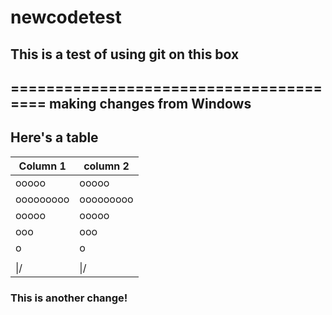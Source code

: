 # newcodetest
## This is a test of using git on this box
=======================================
making changes from Windows
---------------
## Here's a table
|Column 1|column 2|
|-------------|-------------|
|    ooooo    |    ooooo    |
|  ooooooooo  |  ooooooooo  |
|    ooooo    |    ooooo    |
|     ooo     |     ooo     |
|      o      |      o      |
|      |      |      |      |
|     \|/     |     \|/     |

### This is another change!
